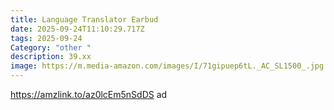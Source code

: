 ```yaml
---
title: Language Translator Earbud
date: 2025-09-24T11:10:29.717Z
tags: 2025-09-24
Category: "other "
description: 39.xx
image: https://m.media-amazon.com/images/I/71gipuep6tL._AC_SL1500_.jpg
---
```

https://amzlink.to/az0lcEm5nSdDS  ad